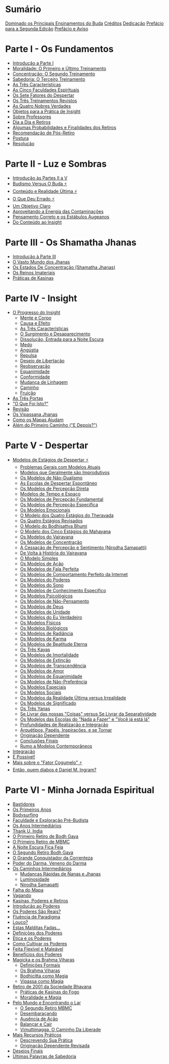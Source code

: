 # Sumário

[Dominado os Principais Ensinamentos do Buda](./titulo.md)
[Créditos](./creditos.md)
[Dedicação](./dedicacao.md)
[Prefácio para a Segunda Edição](./prefacio-segunda-edicao.md)
[Prefácio e Aviso](./prefacio-e-aviso.md)

# Parte I - Os Fundamentos

 - [Introdução a Parte I](./parte-um/introducao-parte-i.md)
 - [Moralidade: O Primeiro e Último Treinamento](./parte-um/moralidade-o-primeiro-e-ultimo-treinamento.md)
 - [Concentração: O Segundo Treinamento](./parte-um/concentracao-o-segundo-treinamento.md)
 - [Sabedoria: O Terceiro Treinamento](./parte-um/sabedoria-o-terceiro-treinamento.md)
 - [As Três Características](./parte-um/as-tres-caracteristicas.md)
 - [As Cinco Faculdades Espirituais](./parte-um/as-cinco-faculdades-espirituais.md)
 - [Os Sete Fatores do Despertar](./parte-um/os-sete-fatores-do-despertar.md)
 - [Os Três Treinamentos Revistos](./parte-um/os-tres-treinamentos-revistos.md)
 - [As Quatro Nobres Verdades](./parte-um/as-quatro-nobres-verdades.md)
 - [Objetos para a Prática de Insight](./parte-um/objetos-para-a-pratica-de-insight.md)
 - [Sobre Professores](./parte-um/sobre-professores.md)
 - [Dia a Dia e Retiros](./parte-um/dia-a-dia-e-retiros.md)
 - [Algumas Probabilidades e Finalidades dos Retiros](./parte-um/algumas-probabilidades-e-finalidades-dos-retiros.md)
 - [Recomendação de Pós-Retiro](./parte-um/recomendacao-pos-retiro.md)
 - [Postura](./parte-um/postura.md)
 - [Resolução](./parte-um/resolucao.md)

# Parte II - Luz e Sombras

 - [Introdução às Partes II a V](./parte-dois/introducao-as-partes-ii-a-v.md)
 - [Budismo Versus O Buda ⚡](./parte-dois/budismo-versus-o-buda.md)
 - [Conteúdo e Realidade Última ⚡](./parte-dois/conteudo-e-realidade-ultima.md)
 - [O Que Deu Errado ⚡](./parte-dois/o-que-deu-errado.md)
 - [Um Objetivo Claro](./parte-dois/um-objetivo-claro.md)
 - [Aproveitando a Energia das Contaminações](./parte-dois/aproveitando-a-energia-das-contaminacoes.md)
 - [Pensamento Correto e os Estábulos Augeanos](./parte-dois/pensamento-correto-e-os-estabulos-augeanos.md)
 - [Do Conteúdo ao Insight](./parte-dois/do-conteudo-ao-insight.md)

# Parte III - Os Shamatha Jhanas

 - [Introdução à Parte III](./parte-tres/introducao-a-parte-iii.md)
 - [O Vasto Mundo dos Jhanas](./parte-tres/o-vasto-mundo-dos-jhanas.md)
 - [Os Estados De Concentração (Shamatha Jhanas)](./parte-tres/os-estados-de-concentracao.md)
 - [Os Reinos Imateriais](./parte-tres/os-reinos-imateriais.md)
 - [Práticas de Kasinas](./parte-tres/praticas-de-kasinas.md)

# Parte IV - Insight

 - [O Progresso do Insight](./parte-quatro/o-progresso-do-insight.md)
    - [Mente e Corpo](./parte-quatro/mente-e-corpo.md)
    - [Causa e Efeito](./parte-quatro/causa-e-efeito.md)
    - [As Três Características](./parte-quatro/as-tres-caracteristicas.md)
    - [O Surgimento e Desaparecimento](./parte-quatro/o-surgimento-e-desaparecimento.md)
    - [Dissolução, Entrada para a Noite Escura](./parte-quatro/dissolucao-entrada-para-a-noite-escura.md)
    - [Medo](./parte-quatro/medo.md)
    - [Angústia](./parte-quatro/angustia.md)
    - [Repulsa](./parte-quatro/repulsa.md)
    - [Desejo de Libertação](./parte-quatro/desejo-de-libertacao.md)
    - [Reobservação](./parte-quatro/reobservacao.md)
    - [Equanimidade](./parte-quatro/equanimidade.md)
    - [Conformidade](./parte-quatro/conformidade.md)
    - [Mudança de Linhagem](./parte-quatro/mudanca-de-linhagem.md)
    - [Caminho](./parte-quatro/caminho.md)
    - [Fruição](./parte-quatro/fruicao.md)
 - [As Três Portas](./parte-quatro/as-tres-portas.md)
 - ["O Que Foi Isto?"](./parte-quatro/o-que-foi-isso.md)
 - [Revisão](./parte-quatro/revisao.md)
 - [Os Vipassana Jhanas](./parte-quatro/os-vipassana-jhanas.md)
 - [Como os Mapas Ajudam](./parte-quatro/como-os-mapas-ajudam.md)
 - [Além do Primeiro Caminho ("E Depois?")](./parte-quatro/alem-do-primeiro-caminho.md)

# Parte V - Despertar

 - [Modelos de Estágios de Despertar ⚡](./parte-cinco/modelos-de-estagios-de-despertar.md)
    - [Problemas Gerais com Modelos Atuais](./parte-cinco/problemas-gerais-com-modelos-atuais.md)
    - [Modelos que Geralmente são Improdutivos](./parte-cinco/modelos-que-geralmente-sao-improdutivos.md)
    - [Os Modelos de Não-Dualismo](./parte-cinco/os-modelos-de-nao-dualismo.md)
    - [As Escolas de Despertar Espontâneo](./parte-cinco/as-escolas-de-despertar-espontaneo.md)
    - [Os Modelos de Percepção Direta](./parte-cinco/os-modelos-de-percepcao-direta.md)
    - [Modelos de Tempo e Espaço](./parte-cinco/modelos-de-tempo-e-espaco.md)
    - [Os Modelos de Percepção Fundamental](./parte-cinco/os-modelos-de-percepcao-fundamental.md)
    - [Os Modelos de Percepção Específica](./parte-cinco/os-modelos-de-percepcao-especifica.md)
    - [Os Modelos Emocionais](./parte-cinco/os-modelos-emocionais.md)
    - [O Modelo dos Quatro Estágios do Theravada](./parte-cinco/o-modelo-dos-quatro-estagios-do-theravada.md)
    - [Os Quatro Estágios Revisados](./parte-cinco/os-quatro-estagios-revisados.md)
    - [O Modelo do Bodhisattva Bhumi](./parte-cinco/o-modelos-do-bodhisattva-bhumi.md)
    - [O Modelo dos Cinco Estágios do Mahayana](./parte-cinco/o-modelo-dos-cinco-estagios-do-mahayana.md)
    - [Os Modelos do Vajrayana](./parte-cinco/os-modelos-do-varjrayana.md)
    - [Os Modelos de Concentração](./parte-cinco/os-modelos-de-concentracao.md)
    - [A Cessação de Percepção e Sentimento (Nirodha Samapatti)](./parte-cinco/a-cessacao-de-percepcao-e-sentimento-nirodha-samapatti.md)
    - [De Volta à História do Vajrayana](./parte-cinco/de-volta-a-historia-do-vajrayana.md)
    - [O Modelo Simples](./parte-cinco/os-modelos-simples.md)
    - [Os Modelos de Ação](./parte-cinco/os-modelos-de-acao.md)
    - [Os Modelos de Fala Perfeita](./parte-cinco/os-modelos-de-fala-perfeita.md)
    - [Os Modelos de Comportamento Perfeito da Internet](./parte-cinco/os-modelos-de-comportamento-perfeito-da-internet.md)
    - [Os Modelos do Poderes](./parte-cinco/os-modelos-de-poderes.md)
    - [Os Modelos do Sono](./parte-cinco/os-modelos-do-sonos.md)
    - [Os Modelos de Conhecimento Específico](./parte-cinco/os-modelos-de-conhecimento-especifico.md)
    - [Os Modelos Psicológicos](./parte-cinco/os-modelos-psicologicos.md)
    - [Os Modelos de Não-Pensamento](./parte-cinco/os-modelos-de-nao-pensamento.md)
    - [Os Modelos de Deus](./parte-cinco/os-modelos-de-deus.md)
    - [Os Modelos de Unidade](./parte-cinco/os-modelos-de-unidade.md)
    - [Os Modelos do Eu Verdadeiro](./parte-cinco/os-modelos-do-eu-verdadeiro.md)
    - [Os Modelos Físicos](./parte-cinco/os-modelos-fisicos.md)
    - [Os Modelos Biológicos](./parte-cinco/os-modelos-biologicos.md)
    - [Os Modelos de Radiância](./parte-cinco/os-modelos-de-radiancia.md)
    - [Os Modelos de Karma](./parte-cinco/os-modelos-de-karma.md)
    - [Os Modelos de Beatitude Eterna](./parte-cinco/os-modelos-de-beatitude-eterna.md)
    - [Os Três Kayas](./parte-cinco/os-tres-kayas.md)
    - [Os Modelos de Imortalidade](./parte-cinco/os-modelos-de-imortalidade.md)
    - [Os Modelos de Extinção](./parte-cinco/os-modelos-de-extincao.md)
    - [Os Modelos de Transcendência](./parte-cinco/os-modelos-de-transcendencia.md)
    - [Os Modelos de Amor](./parte-cinco/os-modelos-de-amor.md)
    - [Os Modelos de Equanimidade](./parte-cinco/os-modelos-de-equanimidade.md)
    - [Os Modelos de Não-Preferência](./parte-cinco/os-modelos-de-nao-preferencia.md)
    - [Os Modelos Especiais](./parte-cinco/os-modelos-especiais.md)
    - [Os Modelos Sociais](./parte-cinco/os-modelos-sociais.md)
    - [Os Modelos da Realidade Última versus Irrealidade](./parte-cinco/os-modelos-de-realidade-ultima-versus-irrealidade.md)
    - [Os Modelos de Significado](./parte-cinco/os-modelos-de-significado.md)
    - [Os Três Yanas](./parte-cinco/os-tres-yanas.md)
    - [Se Livrar das nossas "Coisas" versus Se Livrar da Separatividade](./parte-cinco/se-livrar-de-nossas-coisas-versus-se-livrar-da-separatividade.md)
    - [Os Modelos das Escolas do "Nada a Fazer" e "Você já está lá"](./parte-cinco/os-modelos-das-escolas-do-nada-a-fazer-e-voce-ja-esta-la.md)
    - [Profundidades de Realização e Integração](./parte-cinco/profundidades-de-realizacao-e-integracao.md)
    - [Arquétipos, Papéis, Inspirações, e se Tornar](./parte-cinco/arquetipos-papeis-inspiracoes-e-se-tornar.md)
    - [Originação Dependente](./parte-cinco/originacao-dependente.md)
    - [Conclusões Finais](./parte-cinco/conclusoes-finais.md)
    - [Rumo a Modelos Contemporâneos](./parte-cinco/rumo-a-modelos-contemporaneos.md)
 - [Integração](./parte-cinco/integracao.md)
 - [É Possível!](./parte-cinco/e-possivel.md)
 - [Mais sobre o "Fator Cogumelo" ⚡](./parte-cinco/mais-sobre-o-fator-cogumelo.md)
 - [Então, quem diabos é Daniel M. Ingram?](./parte-cinco/entao-quem-diabos-e-daniel-m-ingram.md)

# Parte VI - Minha Jornada Espiritual

 - [Bastidores](./parte-seis/bastidores.md)
 - [Os Primeiros Anos](./parte-seis/os-primeiros-anos.md)
 - [Bodysurfing](./parte-seis/bodysurfing.md)
 - [Faculdade e Exploração Pré-Budista](./parte-seis/faculdade-e-exploracao-pre-budista.md)
 - [Os Anos Intermediários](./parte-seis/os-anos-intermediarios.md)
 - [Thank U, India](./parte-seis/thank-u-india.md)
 - [O Primeiro Retiro de Bodh Gaya](./parte-seis/o-primeiro-retiro-de-bodh-gaya.md)
 - [O Primeiro Retiro de MBMC](./parte-seis/o-primeiro-retiro-mbmc.md)
 - [A Noite Escura Fica Feia](./parte-seis/a-noite-escura-fica-feia.md)
 - [O Segundo Retiro Bodh Gaya](./parte-seis/o-segundo-retiro-bodh-gaya.md)
 - [O Grande Conquistador da Correnteza](./parte-seis/os-grande-conquistador-da-correnteza.md)
 - [Poder do Darma, Veneno do Darma](./parte-seis/poder-do-darma-veneno-do-darma.md)
 - [Os Caminhos Intermediários](./parte-seis/os-caminhos-intermediarios.md)
    - [Mudanças Rápidas de Ñanas e Jhanas](./parte-seis/mudancas-rapidas-de-nanas-e-jhanas.md)
    - [Luminosidade](./parte-seis/luminosidade.md)
    - [Nirodha Samapatti](./parte-seis/nirodha-samapatti.md)
 - [Falha do Mapa](./parte-seis/falha-no-mapa.md)
 - [Vagando](./parte-seis/vagando.md)
 - [Kasinas, Poderes e Retiros](./parte-seis/kasinas-poderes-e-retiros.md)
 - [Introdução ao Poderes](./parte-seis/introducao-a-poderes.md)
 - [Os Poderes São Reais?](./parte-seis/os-poderes-sao-reais.md)
 - [Fluência de Paradigma](./parte-seis/fluencia-de-paradigma.md)
 - [Louco?](./parte-seis/louco.md)
 - [Estas Malditas Fadas...](./parte-seis/estas-malditas-fadas.md)
 - [Definições dos Poderes](./parte-seis/definicoes-dos-poderes.md)
 - [Ética e os Poderes](./parte-seis/etica-e-os-poderes.md)
 - [Como Cultivar os Poderes](./parte-seis/como-cultivar-os-poderes.md)
 - [Feita Flexível e Maleável](./parte-seis/feita-flexivel-e-maleavel.md)
 - [Benefícios dos Poderes](./parte-seis/beneficio-dos-poderes.md)
 - [Magicka e os Brahma Viharas](./parte-seis/magicka-e-os-brahma-viharas.md)
    - [Definições Formais](./parte-seis/definicoes-formais.md)
    - [Os Brahma Viharas](./parte-seis/os-brahma-viharas.md)
    - [Bodhicitta como Magia]()
    - [Vipassa como Magia]()
 - [Retiro de 2001 da Sociedade Bhavana]()
    - [Práticas de Kasinas do Fogo]()
    - [Moralidade e Magia]()
 - [Pelo Mundo e Encontrando o Lar]()
    - [O Segundo Retiro MBMC]()
    - [Desembaraçando]()
    - [Ausência de Ação]()
    - [Balançar e Cair]()
    - [Vimuttimagga, O Caminho Da Liberade]()
 - [Mais Recursos Práticos]()
    - [Descrevendo Sua Prática]()
    - [Originação Dependente Revisada]()
 - [Desejos Finais]()
 - [Últimas Palavras de Sabedoria]()
